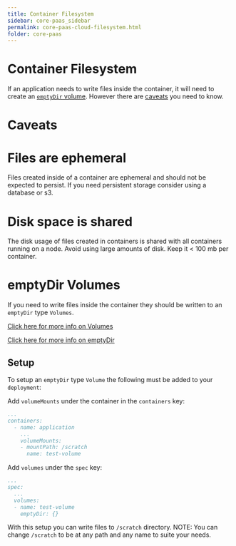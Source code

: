 ```yaml
---
title: Container Filesystem
sidebar: core-paas_sidebar
permalink: core-paas-cloud-filesystem.html
folder: core-paas
---
```

# Container Filesystem

If an application needs to write files inside the container, it will need to create an [`emptyDir` volume](#emptydir-volumes).
However there are [caveats](#caveats) you need to know.

# Caveats

# Files are ephemeral
Files created inside of a container are ephemeral and should not be expected to persist.
If you need persistent storage consider using a database or s3.

# Disk space is shared
The disk usage of files created in containers is shared with all containers running on a node.
Avoid using large amounts of disk. Keep it < 100 mb per container.

# emptyDir Volumes
If you need to write files inside the container they should be written to an `emptyDir` type `Volumes`.

[Click here for more info on Volumes](https://kubernetes.io/docs/concepts/storage/volumes)

[Click here for more info on emptyDir](https://kubernetes.io/docs/concepts/storage/volumes/#emptydir)

## Setup
To setup an `emptyDir` type `Volume` the following must be added to your `deployment`:

Add `volumeMounts` under the container in the `containers` key:
```yaml
...
containers:
  - name: application
    ...
    volumeMounts:
    - mountPath: /scratch
      name: test-volume
```

Add `volumes` under the `spec` key:
```yaml
...
spec:
  ...
  volumes:
  - name: test-volume
    emptyDir: {}
```

With this setup you can write files to `/scratch` directory.
NOTE: You can change `/scratch` to be at any path and any name to suite your needs.
